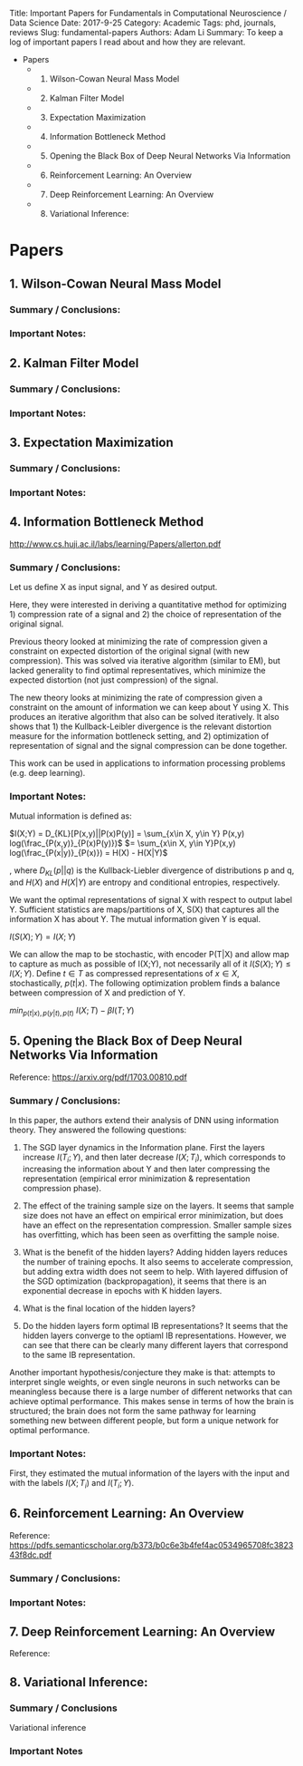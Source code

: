 Title: Important Papers for Fundamentals in Computational Neuroscience / Data Science
Date: 2017-9-25
Category: Academic
Tags: phd, journals, reviews
Slug: fundamental-papers
Authors: Adam Li
Summary: To keep a log of important papers I read about and how they are relevant.
<!-- MarkdownTOC -->

- Papers
    - 1. Wilson-Cowan Neural Mass Model
    - 2. Kalman Filter Model
    - 3. Expectation Maximization
    - 4. Information Bottleneck Method
    - 5. Opening the Black Box of Deep Neural Networks Via Information
    - 6. Reinforcement Learning: An Overview
    - 7. Deep Reinforcement Learning: An Overview
    - 8. Variational Inference:

<!-- /MarkdownTOC -->

# Papers
## 1. Wilson-Cowan Neural Mass Model
### Summary / Conclusions:

### Important Notes:

## 2. Kalman Filter Model
### Summary / Conclusions:

### Important Notes:

## 3. Expectation Maximization
### Summary / Conclusions:

### Important Notes:

## 4. Information Bottleneck Method
http://www.cs.huji.ac.il/labs/learning/Papers/allerton.pdf
### Summary / Conclusions:
Let us define X as input signal, and Y as desired output.

Here, they were interested in deriving a quantitative method for optimizing 1) compression rate of a signal and 2) the choice of representation of the original signal.

Previous theory looked at minimizing the rate of compression given a constraint on expected distortion of the original signal (with new compression). This was solved via iterative algorithm (similar to EM), but lacked generality to find optimal representatives, which minimize the expected distortion (not just compression) of the signal. 

The new theory looks at minimizing the rate of compression given a constraint on the amount of information we can keep about Y using X. This produces an iterative algorithm that also can be solved iteratively. It also shows that 1) the Kullback-Leibler divergence is the relevant distortion measure for the information bottleneck setting, and 2) optimization of representation of signal and the signal compression can be done together.

This work can be used in applications to information processing problems (e.g. deep learning).

### Important Notes:
Mutual information is defined as:

$I(X;Y) = D_{KL}[P(x,y)||P(x)P(y)] = \sum_{x\in X, y\in Y} P(x,y) log(\frac_{P(x,y)}_{P(x)P(y)})$
$= \sum_{x\in X, y\in Y}P(x,y) log(\frac_{P(x|y)}_{P(x)}) = H(X) - H(X|Y)$

, where $D_{KL}(p||q)$ is the Kullback-Liebler divergence of distributions p and q, and $H(X)$ and $H(X|Y)$ are entropy and conditional entropies, respectively.

We want the optimal representations of signal X with respect to output label Y. Sufficient statistics are maps/partitions of X, S(X) that captures all the information X has about Y. The mutual information given Y is equal. 

$I(S(X); Y) = I(X; Y)$

We can allow the map to be stochastic, with encoder P(T|X) and allow map to capture as much as possible of I(X;Y), not necessarily all of it $I(S(X); Y) \leq I(X; Y)$. Define $t \in T$ as compressed representations of $x \in X$, stochastically, $p(t|x)$. The following optimization problem finds a balance between compression of X and prediction of Y.

$min_{p(t|x),p(y|t),p(t)}\ {I(X;T) - \beta I(T;Y)}$

## 5. Opening the Black Box of Deep Neural Networks Via Information
Reference: https://arxiv.org/pdf/1703.00810.pdf
### Summary / Conclusions:
In this paper, the authors extend their analysis of DNN using information theory. They answered the following questions:

1. The SGD layer dynamics in the Information plane.
First the layers increase $I(T_i;Y)$, and then later decrease $I(X; T_i)$, which corresponds to increasing the information about Y and then later compressing the representation (empirical error minimization & representation compression phase).
2. The effect of the training sample size on the layers.
It seems that sample size does not have an effect on empirical error minimization, but does have an effect on the representation compression. Smaller sample sizes has overfitting, which has been seen as overfitting the sample noise. 
3. What is the benefit of the hidden layers?
Adding hidden layers reduces the number of training epochs. It also seems to accelerate compression, but adding extra width does not seem to help. With layered diffusion of the SGD optimization (backpropagation), it seems that there is an exponential decrease in epochs with K hidden layers.

4. What is the final location of the hidden layers?


5. Do the hidden layers form optimal IB representations?
It seems that the hidden layers converge to the optiaml IB representations. However, we can see that there can be clearly many different layers that correspond to the same IB representation.

Another important hypothesis/conjecture they make is that: attempts to interpret single weights, or even single neurons in such networks can be meaningless because there is a large number of different networks that can achieve optimal performance. This makes sense in terms of how the brain is structured; the brain does not form the same pathway for learning something new between different people, but form a unique network for optimal performance. 
### Important Notes:
First, they estimated the mutual information of the layers with the input and with the labels $I(X;T_i)$ and $I(T_i;Y)$. 

## 6. Reinforcement Learning: An Overview
Reference: https://pdfs.semanticscholar.org/b373/b0c6e3b4fef4ac0534965708fc382343f8dc.pdf

### Summary / Conclusions:

### Important Notes:


## 7. Deep Reinforcement Learning: An Overview
Reference:

## 8. Variational Inference: 
### Summary / Conclusions
Variational inference
### Important Notes 
